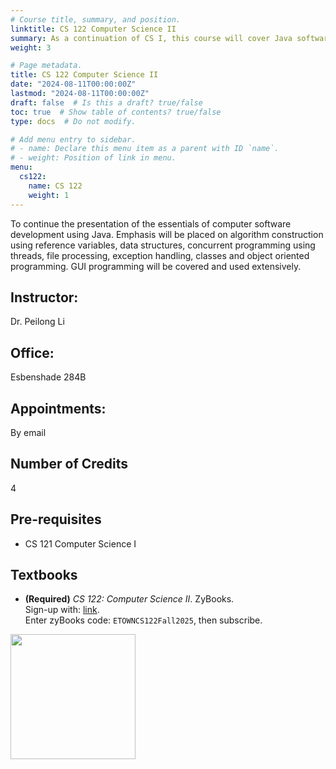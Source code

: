 ```yaml
---
# Course title, summary, and position.
linktitle: CS 122 Computer Science II
summary: As a continuation of CS I, this course will cover Java software development essentials, focusing on algorithms, data structures, threads, file processing, exception handling, OOP, and extensive GUI programming.
weight: 3

# Page metadata.
title: CS 122 Computer Science II
date: "2024-08-11T00:00:00Z"
lastmod: "2024-08-11T00:00:00Z"
draft: false  # Is this a draft? true/false
toc: true  # Show table of contents? true/false
type: docs  # Do not modify.

# Add menu entry to sidebar.
# - name: Declare this menu item as a parent with ID `name`.
# - weight: Position of link in menu.
menu:
  cs122:
    name: CS 122
    weight: 1
---
```



To continue the presentation of the essentials of computer software development using Java. Emphasis will be placed on algorithm construction using reference variables, data structures, concurrent programming using threads, file processing, exception handling, classes and object oriented programming. GUI programming will be covered and used extensively.


## Instructor:

Dr. Peilong Li

## Office:

Esbenshade 284B

## Appointments:

By email

## Number of Credits

4

## Pre-requisites

* CS 121 Computer Science I

## Textbooks

* **(Required)**
*CS 122: Computer Science II*.
ZyBooks. \
Sign-up with: [link](learn.zybooks.com). \
Enter zyBooks code: `ETOWNCS122Fall2025`, then subscribe.
<img src="/files/cs122/cs122_zyBooks.png" width="200">

